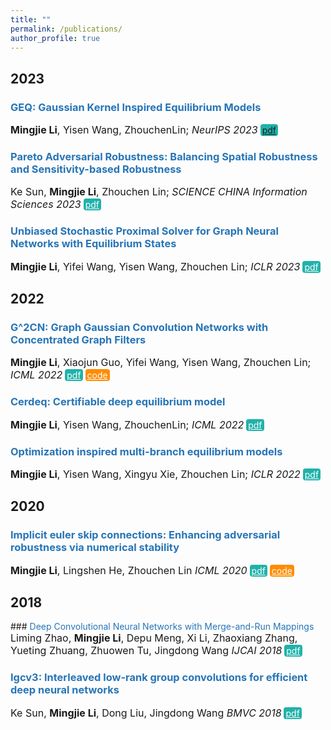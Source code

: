 ```yaml
---
title: ""
permalink: /publications/
author_profile: true
---
```


<style type="text/css" rel="stylesheet"> .btn--paper { color: white; background-color: lightseagreen; padding: 1px 3px; text-align: center; border-radius: 4px; a { TEXT-DECORATION:none } } .btn--arxiv { color: white; background-color: tan; padding: 1px 3px; text-align: center; border-radius: 4px; a { TEXT-DECORATION:none } } .btn--code { color: white; background-color: DARKORANGE; padding: 1px 3px; text-align: center; border-radius: 4px; a { TEXT-DECORATION:none } } </style>

<h2 id='2023'>2023</h2>

### <span style="color:rgb(39, 117, 182)">GEQ: Gaussian Kernel Inspired Equilibrium Models</span>
<font size="3"><b>Mingjie Li</b>, Yisen Wang, ZhouchenLin;
<i>NeurIPS 2023</i></font>
<a href="" class="btn--paper" target="_blank">pdf</a>

### <span style="color:rgb(39, 117, 182)">Pareto Adversarial Robustness: Balancing Spatial Robustness and Sensitivity-based Robustness</span>
<font size="3">Ke Sun, <b>Mingjie Li</b>, Zhouchen Lin;
<i>SCIENCE CHINA Information Sciences 2023</i></font>
<a href="https://arxiv.org/pdf/2111.01996.pdf" class="btn--paper" target="_blank">pdf</a>

### <span style="color:rgb(39, 117, 182)">Unbiased Stochastic Proximal Solver for Graph Neural Networks with Equilibrium States</span>
<font size="3"><b>Mingjie Li</b>, Yifei Wang, Yisen Wang, Zhouchen Lin;
<i>ICLR 2023</i></font>
<a href="https://openreview.net/pdf?id=j3cUWIMsFBN" class="btn--paper" target="_blank">pdf</a>

<h2 id='2022'>2022</h2>

### <span style="color:rgb(39, 117, 182)">G^2CN: Graph Gaussian Convolution Networks with Concentrated Graph Filters</span>
<font size="3"><b>Mingjie Li</b>, Xiaojun Guo, Yifei Wang, Yisen Wang, Zhouchen Lin;
<i>ICML 2022</i></font>
<a href="https://proceedings.mlr.press/v162/li22h/li22h.pdf" class="btn--paper" target="_blank">pdf</a>
<a href="https://github.com/homles11/G2CN" class="btn--code" target="_blank">code</a>

### <span style="color:rgb(39, 117, 182)">Cerdeq: Certifiable deep equilibrium model</span>
<font size="3"><b>Mingjie Li</b>, Yisen Wang, ZhouchenLin;
<i>ICML 2022</i></font>
<a href="https://proceedings.mlr.press/v162/li22t/li22t.pdf" class="btn--paper" target="_blank">pdf</a>
### <span style="color:rgb(39, 117, 182)">Optimization inspired multi-branch equilibrium models</span>
<font size="3"><b>Mingjie Li</b>, Yisen Wang, Xingyu Xie, Zhouchen Lin;
<i>ICLR 2022</i></font>
<a href="https://openreview.net/pdf?id=nbC8iTTXIrk" class="btn--paper" target="_blank">pdf</a>

<h2 id='2020'>2020</h2>

### <span style="color:rgb(39, 117, 182)">Implicit euler skip connections: Enhancing adversarial robustness via numerical stability</span>
<font size="3"><b>Mingjie Li</b>, Lingshen He, Zhouchen Lin
<i>ICML 2020</i></font>
<a href="https://proceedings.mlr.press/v162/li22h/li22h.pdf" class="btn--paper" target="_blank">pdf</a>
<a href="https://github.com/homles11/IE-ResNet" class="btn--code" target="_blank">code</a>

<h2 id='2018'>2018</h2>
### <span style="color:rgb(39, 117, 182)">Deep Convolutional Neural Networks with Merge-and-Run Mappings</span>
<font size="3">Liming Zhao, <b>Mingjie Li</b>, Depu Meng, Xi Li, Zhaoxiang Zhang, Yueting Zhuang, Zhuowen Tu, Jingdong Wang
<i>IJCAI 2018</i></font>
<a href="https://proceedings.mlr.press/v162/li22h/li22h.pdf" class="btn--paper" target="_blank">pdf</a>


### <span style="color:rgb(39, 117, 182)">Igcv3: Interleaved low-rank group convolutions for efficient deep neural networks</span>
<font size="3">Ke Sun, <b>Mingjie Li</b>, Dong Liu, Jingdong Wang
<i>BMVC 2018</i></font>
<a href="https://proceedings.mlr.press/v162/li22h/li22h.pdf" class="btn--paper" target="_blank">pdf</a>
